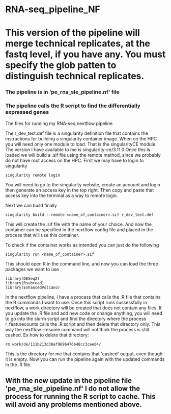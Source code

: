 # RNA-seq_pipeline_NF

# This version of the pipeline will merge technical replicates, at the fastq level, if you have any. You must specify the glob patten to distinguish technical replicates.

### The pipeline is in 'pe_rna_sle_pipeline.nf' file
### The pipeline calls the R script to find the differentially expressed genes

The files for running my RNA-seq nextflow pipeline

The r_dev_test.def file is a singularity definition file that contains the instructions for building a singularity container image.
When on the HPC you will need only one module to load. That is the singularityCE module.
The version I have available to me is singularity-ce/3.11.0
Once this is loaded we will build a .sif file using the remote method, since we probably do not have root access on the HPC.
First we may have to login to singularity 
```
singularity remote login
```
You will need to go to the singularity website, create an account and login then generate an access key in the top right. Then copy and paste that access key into the terminal as a way to remote login.

Next we can build finally
```
singularity build --remote <name_of_container>.sif r_dev_test.def
```
This will create the .sif file with the name of your choice. And now the container can be specified in the nextflow config file and placed in the process that will use this container.

To check if the container works as intended you can just do the following
```
singularity run <name_of_container>.sif
```
This should open R in the command line, and now you can load the three packages we want to use
```
library(DESeq2)
library(Rsubread)
library(EnhancedVolcano)
```

In the nextflow pipeline, I have a process that calls the .R file that contains the R commands I want to use. Once this script runs sussessfully in nextflow, a work directory will be created that does not contain any files. If you update the .R file and add new code or change anything, you will need to go into the slurm script and find the directory where the process r_featurecounts calls the .R script and then delete that directory only. This way the nextflow -resume command will not think the process is still cashed. Ex how to delete that directory:

```
rm work/de/111b213d38af9696476b48cc3cee04/
```
This is the directory for me that contains that 'cashed' output, even though it is empty.
Now you can run the pipeline again with the updated commands in the .R file.

## With the new update in the pipeline file 'pe_rna_sle_pipeline.nf' I do not allow the process for running the R script to cache. This will avoid any problems mentioned above.
